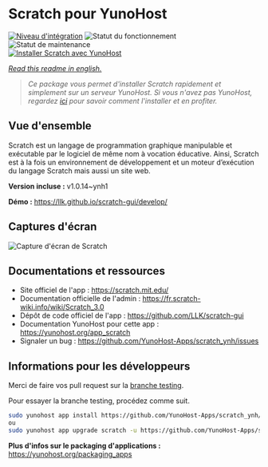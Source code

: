 <!--
N.B.: This README was automatically generated by https://github.com/YunoHost/apps/tree/master/tools/README-generator
It shall NOT be edited by hand.
-->

# Scratch pour YunoHost

[![Niveau d'intégration](https://dash.yunohost.org/integration/scratch.svg)](https://dash.yunohost.org/appci/app/scratch) ![Statut du fonctionnement](https://ci-apps.yunohost.org/ci/badges/scratch.status.svg) ![Statut de maintenance](https://ci-apps.yunohost.org/ci/badges/scratch.maintain.svg)  
[![Installer Scratch avec YunoHost](https://install-app.yunohost.org/install-with-yunohost.svg)](https://install-app.yunohost.org/?app=scratch)

*[Read this readme in english.](./README.md)*

> *Ce package vous permet d'installer Scratch rapidement et simplement sur un serveur YunoHost.
Si vous n'avez pas YunoHost, regardez [ici](https://yunohost.org/#/install) pour savoir comment l'installer et en profiter.*

## Vue d'ensemble

Scratch est un langage de programmation graphique manipulable et exécutable par le logiciel de même nom à vocation éducative. Ainsi, Scratch est à la fois un environnement de développement et un moteur d’exécution du langage Scratch mais aussi un site web.

**Version incluse :** v1.0.14~ynh1

**Démo :** https://llk.github.io/scratch-gui/develop/

## Captures d'écran

![Capture d'écran de Scratch](./doc/screenshots/800px-Scratch_3.0_Éditeur.png)

## Documentations et ressources

* Site officiel de l'app : <https://scratch.mit.edu/>
* Documentation officielle de l'admin : <https://fr.scratch-wiki.info/wiki/Scratch_3.0>
* Dépôt de code officiel de l'app : <https://github.com/LLK/scratch-gui>
* Documentation YunoHost pour cette app : <https://yunohost.org/app_scratch>
* Signaler un bug : <https://github.com/YunoHost-Apps/scratch_ynh/issues>

## Informations pour les développeurs

Merci de faire vos pull request sur la [branche testing](https://github.com/YunoHost-Apps/scratch_ynh/tree/testing).

Pour essayer la branche testing, procédez comme suit.

``` bash
sudo yunohost app install https://github.com/YunoHost-Apps/scratch_ynh/tree/testing --debug
ou
sudo yunohost app upgrade scratch -u https://github.com/YunoHost-Apps/scratch_ynh/tree/testing --debug
```

**Plus d'infos sur le packaging d'applications :** <https://yunohost.org/packaging_apps>
